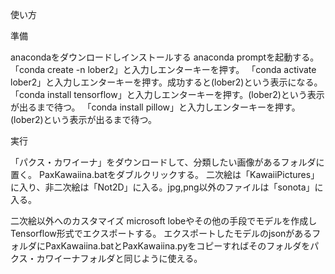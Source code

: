 使い方

準備

anacondaをダウンロードしインストールする
anaconda promptを起動する。
「conda create -n lober2」と入力しエンターキーを押す。
「conda activate lober2」と入力しエンターキーを押す。成功すると(lober2)という表示になる。
「conda install tensorflow」と入力しエンターキーを押す。(lober2)という表示が出るまで待つ。
「conda install pillow」と入力しエンターキーを押す。(lober2)という表示が出るまで待つ。

実行

「パクス・カワイーナ」をダウンロードして、分類したい画像があるフォルダに置く。
PaxKawaiina.batをダブルクリックする。
二次絵は「KawaiiPictures」に入り、非二次絵は「Not2D」に入る。jpg,png以外のファイルは「sonota」に入る。

二次絵以外へのカスタマイズ
microsoft lobeやその他の手段でモデルを作成しTensorflow形式でエクスポートする。
エクスポートしたモデルのjsonがあるフォルダにPaxKawaiina.batとPaxKawaiina.pyをコピーすればそのフォルダをパクス・カワイーナフォルダと同じように使える。
